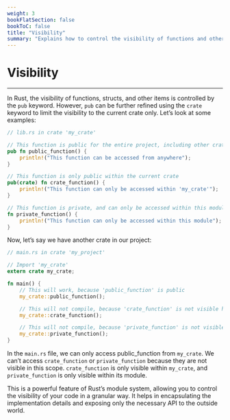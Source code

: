 ```yaml
---
weight: 3
bookFlatSection: false
bookToC: false
title: "Visibility"
summary: "Explains how to control the visibility of functions and other items in Rust using the pub keyword, including examples of public, crate-level, and private visibility."
---
```


<!--markdownlint-disable MD025 MD033 -->

# Visibility

---

In Rust, the visibility of functions, structs, and other items is controlled by the `pub` keyword. However, `pub` can be further refined using the `crate` keyword to limit the visibility to the current crate only. Let’s look at some examples:

```rust
// lib.rs in crate 'my_crate'

// This function is public for the entire project, including other crates
pub fn public_function() {
    println!("This function can be accessed from anywhere");
}

// This function is only public within the current crate
pub(crate) fn crate_function() {
    println!("This function can only be accessed within 'my_crate'");
}

// This function is private, and can only be accessed within this module
fn private_function() {
    println!("This function can only be accessed within this module");
}
```

Now, let’s say we have another crate in our project:

```rust
// main.rs in crate 'my_project'

// Import 'my_crate'
extern crate my_crate;

fn main() {
    // This will work, because 'public_function' is public
    my_crate::public_function();

    // This will not compile, because 'crate_function' is not visible here
    my_crate::crate_function();

    // This will not compile, because 'private_function' is not visible here
    my_crate::private_function();
}
```

In the `main.rs` file, we can only access public_function from `my_crate`. We can’t access `crate_function` or `private_function` because they are not visible in this scope. `crate_function` is only visible within `my_crate`, and `private_function` is only visible within its module.

This is a powerful feature of Rust’s module system, allowing you to control the visibility of your code in a granular way. It helps in encapsulating the implementation details and exposing only the necessary API to the outside world.
